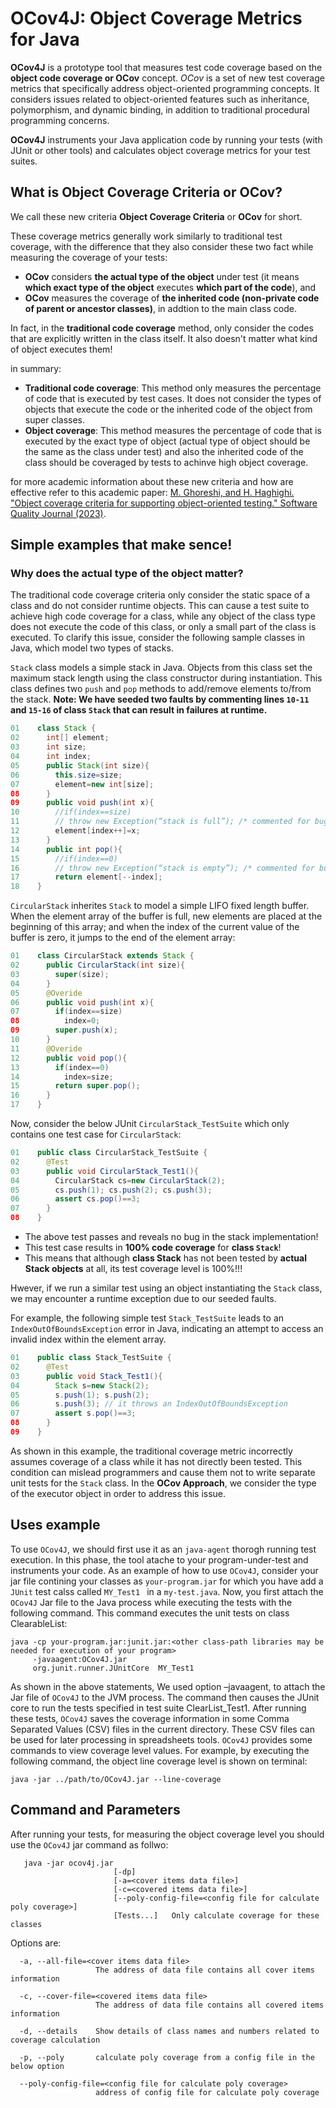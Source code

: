 # OCov4J: Object Coverage Metrics for Java
**OCov4J** is a prototype tool that measures test code coverage based on the **object code coverage or OCov** concept. *OCov* is a set of new test coverage metrics that specifically address object-oriented programming concepts. It considers issues related to object-oriented features such as inheritance, polymorphism, and dynamic binding, in addition to traditional procedural programming concerns.

**OCov4J** instruments your Java application code by running your tests (with JUnit or other tools) and calculates object coverage metrics for your test suites.

## What is Object Coverage Criteria or OCov?
We call these new criteria **Object Coverage Criteria** or **OCov** for short. 

These coverage metrics generally work similarly to traditional test coverage, with the difference that they also consider these two fact while measuring the coverage of your tests:

 * **OCov** considers **the actual type of the object** under test (it means **which exact type of the object** executes **which part of the code**), and 
 * **OCov** measures the coverage of **the inherited code (non-private code of parent or ancestor classes)**, in addtion to the main class code.

In fact, in the **traditional code coverage** method, only consider the codes that are explicitly written in the class itself. It also doesn't matter what kind of object executes them!

in summary:
* **Traditional code coverage**: This method only measures the percentage of code that is executed by test cases. It does not consider the types of objects that execute the code or the inherited code of the object from super classes.
* **Object coverage**: This method measures the percentage of code that is executed by the exact type of object (actual type of object should be the same as the class under test) and also the inherited code of the class should be coveraged by tests to achinve high object coverage.

for more academic information about these new criteria and how are effective refer to this academic paper:
[M. Ghoreshi, and H. Haghighi. "Object coverage criteria for supporting object-oriented testing." Software Quality Journal (2023)](https://link.springer.com/article/10.1007/s11219-023-09643-3).

## Simple examples that make sence!
### Why does the actual type of the object matter?
The traditional code coverage criteria only consider the static space of a class and do not consider runtime objects. This can cause a test suite to achieve high code coverage for a class, while any object of the class type does not execute the code of this class, or only a small part of the class is executed. To clarify this issue, consider the following sample classes in Java, which model two types of stacks.


`Stack` class models a simple stack in Java. Objects from this class set the maximum stack length using the class constructor during instantiation. This class defines two `push` and `pop` methods to add/remove elements to/from the stack.
**Note: We have seeded two faults by commenting lines `10-11` and `15-16` of class `Stack` that can result in failures at runtime.**

```java
01    class Stack {
02      int[] element;
03      int size;
04      int index;
05      public Stack(int size){ 
06        this.size=size;
07        element=new int[size];
08      }
09      public void push(int x){ 
10        //if(index==size) 
11        // throw new Exception(“stack is full”); /* commented for bug seeding */
12        element[index++]=x;
13      }
14      public int pop(){
15        //if(index==0)
16        // throw new Exception(“stack is empty”); /* commented for bug seeding */
17        return element[--index];
18    }
```

`CircularStack` inherites `Stack` to model a simple LIFO fixed length buffer. When the element array of the buffer is full, new elements are placed at the beginning of this array; and when the index of the current value of the buffer is zero, it jumps to the end of the element array:
```java
01    class CircularStack extends Stack {
02      public CircularStack(int size){ 
03        super(size); 
04      }
05      @Overide
06      public void push(int x){
07        if(index==size)
08          index=0;
09        super.push(x);
10      }
11      @Overide
12      public void pop(){
13        if(index==0)
14          index=size;
15        return super.pop();
16      }
17    }
```
Now, consider the below JUnit `CircularStack_TestSuite` which only contains one test case for `CircularStack`:
```java
01    public class CircularStack_TestSuite {
02      @Test
03      public void CircularStack_Test1(){
04        CircularStack cs=new CircularStack(2);
05        cs.push(1); cs.push(2); cs.push(3);
06        assert cs.pop()==3;
07      }
08    }
```
 * The above test passes and reveals no bug in the stack implementation!
 *  This test case results in **100% code coverage** for **class `Stack`**!
 *  This means that although **class Stack** has not been tested by **actual Stack objects** at all, its test coverage level is 100%!!!

Hwever, if we run a similar test using an object instantiating the `Stack` class, we may encounter a runtime exception due to our seeded faults. 

For example, the following simple test `Stack_TestSuite` leads to an `IndexOutOfBoundsException` error in Java, indicating an attempt to access an invalid index within the element array. 
```java
01    public class Stack_TestSuite {
02      @Test
03      public void Stack_Test1(){
04        Stack s=new Stack(2);
05        s.push(1); s.push(2);
06        s.push(3); // it throws an IndexOutOfBoundsException
07        assert s.pop()==3;
08      }
09    }
```
As shown in this example, the traditional coverage metric incorrectly assumes coverage of a class while it has not directly been tested. This condition can mislead programmers and cause them not to write separate unit tests for the `Stack` class. In the **OCov Approach**, we consider the type of the executor object in order to address this issue.

## Uses example
To use `OCov4J`, we should first use it as an `java-agent` thorogh running test execution. In this phase, the tool atache to your program-under-test and instruments your code. As an example of how to use `OCov4J`, consider your jar file contining your classes as  `your-program.jar` for which you have add a `JUnit` test calss called `MY_Test1 ` in a `my-test.java`. Now, you first attach the `OCov4J` Jar file to the Java process while executing the tests with the following command. This command executes the unit tests on class ClearableList:
```
java -cp your-program.jar:junit.jar:<other class-path libraries may be needed for execution of your program> 
     -javaagent:OCov4J.jar 
     org.junit.runner.JUnitCore  MY_Test1  
```
As shown in the above statements, We used option –javaagent, to attach the Jar file of `OCov4J` to the JVM process. The command then causes the JUnit core to run the tests specified in test suite ClearList_Test1. After running these tests, `OCov4J` saves the coverage information in some Comma Separated Values (CSV) files in the current directory. These CSV files can be used for later processing in spreadsheets tools. `OCov4J` provides some commands to view coverage level values. For example, by executing the following command, the object line coverage level is shown on terminal:
```
java -jar ../path/to/OCov4J.jar --line-coverage
```
## Command and Parameters
After running your tests, for measuring the object coverage level you should use the `OCov4J` jar command as follwo:
``` 
   java -jar ocov4j.jar 
                       [-dp] 
                       [-a=<cover items data file>] 
                       [-c=<covered items data file>] 
                       [--poly-config-file=<config file for calculate poly coverage>]  
                       [Tests...]   Only calculate coverage for these classes
```
Options are:
```
  -a, --all-file=<cover items data file>
                   The address of data file contains all cover items information
                   
  -c, --cover-file=<covered items data file>
                   The address of data file contains all covered items information
                 
  -d, --details    Show details of class names and numbers related to coverage calculation
  
  -p, --poly       calculate poly coverage from a config file in the below option
  
  --poly-config-file=<config file for calculate poly coverage>
                   address of config file for calculate poly coverage
```

